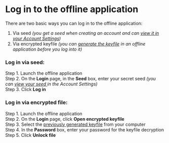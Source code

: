 # Log in to the offline application

There are two basic ways you can log in to the offline application:

1. Via seed _\(you get a seed when creating an account and can_ [_view it in your Account Settings_](https://cryptofund.software/resources/product-guide/end-users/settings/view-the-secret-seed/)_\)_
2. Via encrypted keyfile _\(you can_ [_generate the keyfile_](https://cryptofund.software/resources/product-guide/end-users/offline-application/keyfile-generation/) _in an offline application before you log into it\)_

### Log in via seed:

Step 1. Launch the offline application  
Step 2. On the **Login** page, in the **Seed** box, enter your secret seed _\(you can_ [_view your seed_ ](https://cryptofund.software/resources/product-guide/end-users/settings/view-the-secret-seed/)_in the Account Settings\)_  
Step 3. Click **Log in**

### Log in via encrypted file: <a id="log-in-via-encrypted-file"></a>

Step 1. Launch the offline application  
Step 2. On the **Login** page, click **Open encrypted keyfile**  
Step 3. Select the [previously generated keyfile](https://cryptofund.software/resources/product-guide/end-users/offline-application/keyfile-generation/) from your computer  
Step 4. In the **Password** box, enter your password for the keyfile decryption  
Step 5. Click **Unlock file**

